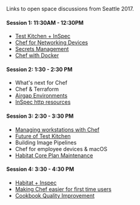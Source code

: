 Links to open space discussions from Seattle 2017.

#### Session 1: 11:30AM - 12:30PM

* [Test Kitchen + InSpec](https://github.com/chef/community-summits/wiki/Test-kitchen---InSpec)
* [Chef for Networking Devices](Chef-for-Networking-Devices)
* [Secrets Management](https://github.com/chef/community-summits/wiki/Secrets-Management)
* [Chef with Docker](Using-Chef-with-Docker)

#### Session 2:  1:30 - 2:30 PM

* What's next for Chef
* Chef & Terraform
* [Airgap Environments](https://github.com/chef/community-summits/wiki/Airgap-Environments)
* [InSpec http resources](InSpec-HTTP-Resource)

#### Session 3:  2:30 - 3:30 PM

* [Managing workstations with Chef](Managing-workstations-with-Chef)
* [Future of Test Kitchen](Seattle2017-Future-of-Test-Kitchen)
* Building Image Pipelines
* Chef for employee devices & macOS
* [Habitat Core Plan Maintenance](Habitat-Core-Plan-Maintenance)

#### Session 4: 3:30 - 4:30 PM

* [Habitat + Inspec](Habitat-and-inspec)
* [Making Chef easier for first time users](Making-Chef-easier-for-first-time-users)
* [Cookbook Quality Improvement](Cookbook-quality-improvement)